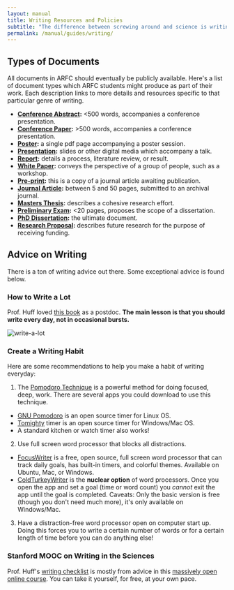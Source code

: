 ```yaml
---
layout: manual
title: Writing Resources and Policies
subtitle: "The difference between screwing around and science is writing it down. -- Adam Savage"
permalink: /manual/guides/writing/
---
```



## Types of Documents

All documents in ARFC should eventually be publicly available. Here's a list of
document types which ARFC students might produce as part of their work. Each
description links to more details and resources specific to that particular
genre of writing.

- **[Conference Abstract](./conf-abs):** <500 words, accompanies a conference presentation.
- **[Conference Paper](./conf-paper):** >500 words, accompanies a conference presentation.
- **[Poster](./poster):** a single pdf page accompanying a poster session.
- **[Presentation](./presentation):** slides or other digital media which accompany a talk.
- **[Report](./report):** details a process, literature review, or result.
- **[White Paper](./white-paper):** conveys the perspective of a group of people, such as a
  workshop.
- **[Pre-print](./pre-print):** this is a copy of a journal article awaiting publication.
- **[Journal Article](./journal-article):** between 5 and 50 pages, submitted to an archival journal.
- **[Masters Thesis](./ms-thesis):** describes a cohesive research effort.
- **[Preliminary Exam](./prelim):** <20 pages, proposes the scope of a dissertation.
- **[PhD Dissertation](./dissertation):** the ultimate document.
- **[Research Proposal](./proposal):** describes future research for the purpose of receiving funding.


## Advice on Writing

There is a ton of writing advice out there. Some exceptional advice is found below.

### How to Write a Lot

Prof. Huff loved
[this book](https://www.amazon.com/How-Write-Lot-Practical-Productive/dp/1591477433/ref=la_B001JP2K08_1_1)
as a postdoc. **The main lesson is that you should
write every day, not in occasional bursts.**

![write-a-lot](https://images-na.ssl-images-amazon.com/images/I/51RRWRHDRFL._SX311_BO1,204,203,200_.jpg)

### Create a Writing Habit

Here are some recommendations to help you make a habit of writing everyday:
1. The [Pomodoro Technique](https://en.wikipedia.org/wiki/Pomodoro_Technique) is
a powerful method for doing focused, deep, work. There are several apps you could
download to use this technique.
- [GNU Pomodoro](https://gnomepomodoro.org/) is an open source timer for Linux OS.
- [Tomighty](https://tomighty.github.io/) timer is an open source timer for Windows/Mac OS.
- A standard kitchen or watch timer also works!
2. Use full screen word processor that blocks all distractions.
- [FocusWriter](https://gottcode.org/focuswriter/) is a free, open source,
full screen word processor that can track daily goals, has built-in timers, and
colorful themes. Available on Ubuntu, Mac, or Windows.
- [ColdTurkeyWriter](https://getcoldturkey.com/writer/) is the **nuclear option** of
word processors. Once you open the app and set a goal (time or word count) you *cannot* exit the app until the goal is completed. Caveats: Only the basic version is
free (though you don't need much more), it's only available on Windows/Mac.
3. Have a distraction-free word processor open on computer start up. Doing this
forces you to write a certain number of words or for a certain length of time
before you can do anything else!

### Stanford MOOC on Writing in the Sciences

Prof. Huff's [writing checklist](/manual/guides/writing/checklist) is mostly from advice in this  [massively open online course](https://online.stanford.edu/course/writing-sciences-self-paced-spring-2016). You can take it yourself, for free, at your own pace.
